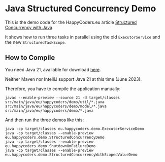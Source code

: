 # Java Structured Concurrency Demo

This is the demo code for the HappyCoders.eu article [Structured Concurrency with Java](https://www.happycoders.eu/java/structured-concurrency-structuredtaskscope/). 

It shows how to run three tasks in parallel using the old `ExecutorService` and the new `StructuredTaskScope`.

## How to Compile

You need Java 21, available for download [here](https://jdk.java.net/21/).

Neither Maven nor IntelliJ support Java 21 at this time (June 2023).

Therefore, you have to compile the application manually:

```
javac --enable-preview --source 21 -d target/classes src/main/java/eu/happycoders/demo/util/*.java src/main/java/eu/happycoders/demo/model/*.java src/main/java/eu/happycoders/demo/*.java 
```

And then run the three demos like this:

```
java -cp target/classes eu.happycoders.demo.ExecutorServiceDemo
java -cp target/classes --enable-preview eu.happycoders.demo.StructuredConcurrencyDemo
java -cp target/classes --enable-preview eu.happycoders.demo.ShutdownOnFailureDemo
java -cp target/classes --enable-preview eu.happycoders.demo.StructuredConcurrencyWithScopedValueDemo
```
